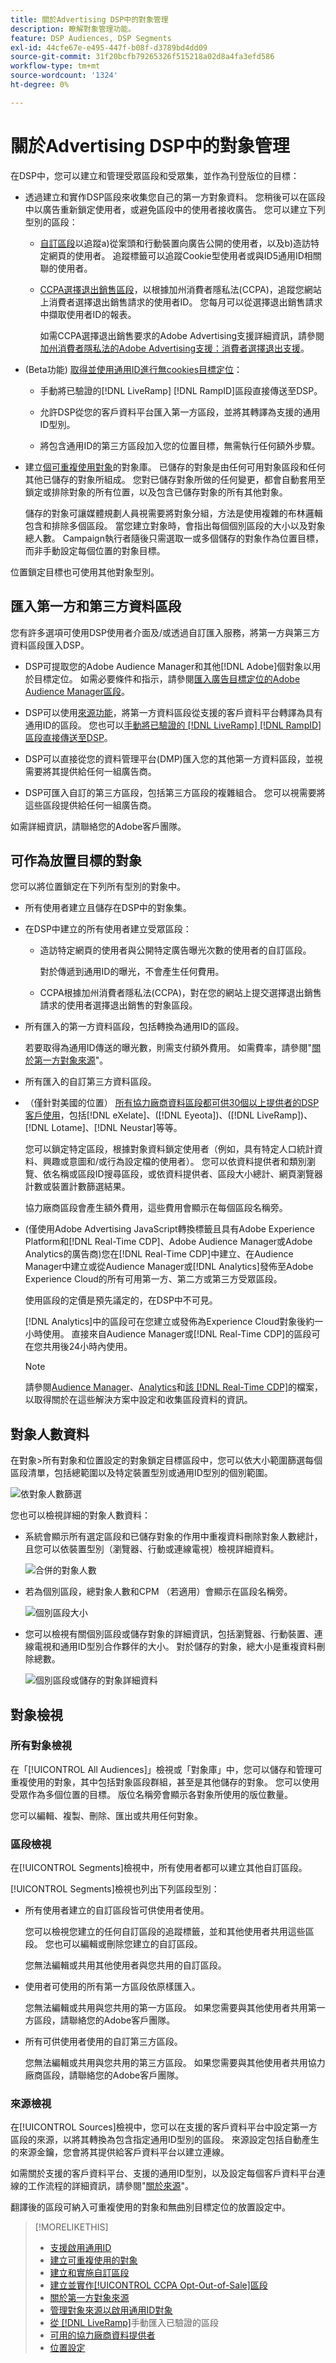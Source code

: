 ```yaml
---
title: 關於Advertising DSP中的對象管理
description: 瞭解對象管理功能。
feature: DSP Audiences, DSP Segments
exl-id: 44cfe67e-e495-447f-b08f-d3789bd4dd09
source-git-commit: 31f20bcfb79265326f515218a02d8a4fa3efd586
workflow-type: tm+mt
source-wordcount: '1324'
ht-degree: 0%

---
```


# 關於Advertising DSP中的對象管理

在DSP中，您可以建立和管理受眾區段和受眾集，並作為刊登版位的目標：

* 透過建立和實作DSP區段來收集您自己的第一方對象資料。 您稍後可以在區段中以廣告重新鎖定使用者，或避免區段中的使用者接收廣告。 您可以建立下列型別的區段：

   * [自訂區段](/help/dsp/audiences/custom-segment-create.md)以追蹤a)從案頭和行動裝置向廣告公開的使用者，以及b)造訪特定網頁的使用者。 追蹤標籤可以追蹤Cookie型使用者或與ID5通用ID相關聯的使用者。

   * [CCPA選擇退出銷售區段](/help/dsp/audiences/ccpa-opt-out-segment-create.md)，以根據加州消費者隱私法(CCPA)，追蹤您網站上消費者選擇退出銷售請求的使用者ID。 您每月可以從選擇退出銷售請求中擷取使用者ID的報表。

     如需CCPA選擇退出銷售要求的Adobe Advertising支援詳細資訊，請參閱[加州消費者隱私法的Adobe Advertising支援：消費者選擇退出支援](/help/privacy/ccpa/ccpa-opt-out-of-sale.md)。

* (Beta功能) [取得並使用通用ID進行無cookies目標定位](/help/dsp/audiences/universal-ids.md)：

   * 手動將已驗證的[!DNL LiveRamp] [!DNL RampID]區段直接傳送至DSP。

   * 允許DSP從您的客戶資料平台匯入第一方區段，並將其轉譯為支援的通用ID型別。

   * 將包含通用ID的第三方區段加入您的位置目標，無需執行任何額外步驟。

* 建立[個可重複使用對象](/help/dsp/audiences/reusable-audience-create.md)的對象庫。 已儲存的對象是由任何可用對象區段和任何其他已儲存的對象所組成。 您對已儲存對象所做的任何變更，都會自動套用至鎖定或排除對象的所有位置，以及包含已儲存對象的所有其他對象。

  儲存的對象可讓媒體規劃人員視需要將對象分組，方法是使用複雜的布林邏輯包含和排除多個區段。 當您建立對象時，會指出每個個別區段的大小以及對象總人數。 Campaign執行者隨後只需選取一或多個儲存的對象作為位置目標，而非手動設定每個位置的對象目標。

位置鎖定目標也可使用其他對象型別。

## 匯入第一方和第三方資料區段

您有許多選項可使用DSP使用者介面及/或透過自訂匯入服務，將第一方與第三方資料區段匯入DSP。

* DSP可提取您的Adobe Audience Manager和其他[!DNL Adobe]個對象以用於目標定位。 如需必要條件和指示，請參閱[匯入廣告目標定位的Adobe Audience Manager區段](/help/integrations/audience-manager/import-audiences.md)。

* DSP可以使用[來源功能](/help/dsp/audiences/sources/source-about.md)，將第一方資料區段從支援的客戶資料平台轉譯為具有通用ID的區段。 您也可以[手動將已驗證的 [!DNL LiveRamp] [!DNL RampID]區段直接傳送至DSP](/help/dsp/audiences/sources/source-import-liveramp-segments.md)。

* DSP可以直接從您的資料管理平台(DMP)匯入您的其他第一方資料區段，並視需要將其提供給任何一組廣告商。

* DSP可匯入自訂的第三方區段，包括第三方區段的複雜組合。 您可以視需要將這些區段提供給任何一組廣告商。

如需詳細資訊，請聯絡您的Adobe客戶團隊。

## 可作為放置目標的對象

您可以將位置鎖定在下列所有型別的對象中。

* 所有使用者建立且儲存在DSP中的對象集。

* 在DSP中建立的所有使用者建立受眾區段：

   * 造訪特定網頁的使用者與公開特定廣告曝光次數的使用者的自訂區段。

     對於傳遞到通用ID的曝光，不會產生任何費用。

   * CCPA根據加州消費者隱私法(CCPA)，對在您的網站上提交選擇退出銷售請求的使用者選擇退出銷售的對象區段。

* 所有匯入的第一方資料區段，包括轉換為通用ID的區段。

  若要取得為通用ID傳送的曝光數，則需支付額外費用。 如需費率，請參閱&quot;[關於第一方對象來源](/help/dsp/audiences/sources/source-about.md)&quot;。

* 所有匯入的自訂第三方資料區段。

* （僅針對美國的位置） [所有協力廠商資料區段都可供30個以上提供者的DSP客戶使用](/help/dsp/audiences/third-party-data-providers.md)，包括[!DNL eXelate]、([!DNL Eyeota])、([!DNL LiveRamp])、[!DNL Lotame]、[!DNL Neustar]等等。

  您可以鎖定特定區段，根據對象資料鎖定使用者（例如，具有特定人口統計資料、興趣或意圖和/或行為設定檔的使用者）。 您可以依資料提供者和類別瀏覽、依名稱或區段ID搜尋區段，或依資料提供者、區段大小總計、網頁瀏覽器計數或裝置計數篩選結果。

  協力廠商區段會產生額外費用，這些費用會顯示在每個區段名稱旁。

* (僅使用Adobe Advertising JavaScript轉換標籤且具有Adobe Experience Platform和[!DNL Real-Time CDP]、Adobe Audience Manager或Adobe Analytics的廣告商)您在[!DNL Real-Time CDP]中建立、在Audience Manager中建立或從Audience Manager或[!DNL Analytics]發佈至Adobe Experience Cloud的所有可用第一方、第二方或第三方受眾區段。

  使用區段的定價是預先議定的，在DSP中不可見。

  [!DNL Analytics]中的區段可在您建立或發佈為Experience Cloud對象後約一小時使用。 直接來自Audience Manager或[!DNL Real-Time CDP]的區段可在您共用後24小時內使用。

  >[!NOTE]
  >
  >請參閱[Audience Manager](https://experienceleague.adobe.com/docs/audience-manager/user-guide/aam-home.html?lang=zh-Hant)、[Analytics](https://experienceleague.adobe.com/docs/analytics.html?lang=zh-Hant)和[該 [!DNL Real-Time CDP]](https://experienceleague.adobe.com/docs/experience-platform/rtcdp/segmentation/segment-builder-guide.html?lang=zh-Hant)的檔案，以取得關於在這些解決方案中設定和收集區段資料的資訊。

## 對象人數資料

在對象>所有對象和位置設定的對象鎖定目標區段中，您可以依大小範圍篩選每個區段清單，包括總範圍以及特定裝置型別或通用ID型別的個別範圍。

![依對象人數篩選](/help/dsp/assets/audience-size-filter.png)

您也可以檢視詳細的對象人數資料：

* 系統會顯示所有選定區段和已儲存對象的作用中重複資料刪除對象人數總計，且您可以依裝置型別（瀏覽器、行動或連線電視）檢視詳細資料。

  ![合併的對象人數](/help/dsp/assets/audience-size.png)

* 若為個別區段，總對象人數和CPM （若適用）會顯示在區段名稱旁。

  ![個別區段大小](/help/dsp/assets/audience-size-segment.png)

* 您可以檢視有關個別區段或儲存對象的詳細資訊，包括瀏覽器、行動裝置、連線電視和通用ID型別合作夥伴的大小。 對於儲存的對象，總大小是重複資料刪除總數。

  ![個別區段或儲存的對象詳細資料](/help/dsp/assets/audience-size-segment-details.png)

## 對象檢視

### 所有對象檢視

在「[!UICONTROL All Audiences]」檢視或「對象庫」中，您可以儲存和管理可重複使用的對象，其中包括對象區段群組，甚至是其他儲存的對象。 您可以使用受眾作為多個位置的目標。 版位名稱旁會顯示各對象所使用的版位數量。

您可以編輯、複製、刪除、匯出或共用任何對象。

### 區段檢視

在[!UICONTROL Segments]檢視中，所有使用者都可以建立其他自訂區段。

[!UICONTROL Segments]檢視也列出下列區段型別：

* 所有使用者建立的自訂區段皆可供使用者使用。

  您可以檢視您建立的任何自訂區段的追蹤標籤，並和其他使用者共用這些區段。 您也可以編輯或刪除您建立的自訂區段。

  您無法編輯或共用其他使用者與您共用的自訂區段。

* 使用者可使用的所有第一方區段依原樣匯入。

  您無法編輯或共用與您共用的第一方區段。 如果您需要與其他使用者共用第一方區段，請聯絡您的Adobe客戶團隊。

* 所有可供使用者使用的自訂第三方區段。

  您無法編輯或共用與您共用的第三方區段。 如果您需要與其他使用者共用協力廠商區段，請聯絡您的Adobe客戶團隊。

### 來源檢視

在[!UICONTROL Sources]檢視中，您可以在支援的客戶資料平台中設定第一方區段的來源，以將其轉換為包含指定通用ID型別的區段。 來源設定包括自動產生的來源金鑰，您會將其提供給客戶資料平台以建立連線。

如需關於支援的客戶資料平台、支援的通用ID型別，以及設定每個客戶資料平台連線的工作流程的詳細資訊，請參閱&quot;[關於來源](/help/dsp/audiences/sources/source-about.md)&quot;。

翻譯後的區段可納入可重複使用的對象和無曲別目標定位的放置設定中。

>[!MORELIKETHIS]
>
>* [支援啟用通用ID](/help/dsp/audiences/universal-ids.md)
>* [建立可重複使用的對象](reusable-audience-create.md)
>* [建立和實施自訂區段](custom-segment-create.md)
>* [建立並實作[!UICONTROL CCPA Opt-Out-of-Sale]區段](ccpa-opt-out-segment-create.md)
>* [關於第一方對象來源](/help/dsp/audiences/sources/source-about.md)
>* [管理對象來源以啟用通用ID對象](/help/dsp/audiences/sources/source-manage.md)
>* [從 [!DNL LiveRamp]](/help/dsp/audiences/sources/source-import-liveramp-segments.md)手動匯入已驗證的區段
>* [可用的協力廠商資料提供者](third-party-data-providers.md)
>* [位置設定](/help/dsp/campaign-management/placements/placement-settings.md)
